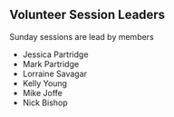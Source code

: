 Volunteer Session Leaders
---

Sunday sessions are lead by members

- Jessica Partridge
- Mark Partridge
- Lorraine Savagar
- Kelly Young
- Mike Joffe
- Nick Bishop
